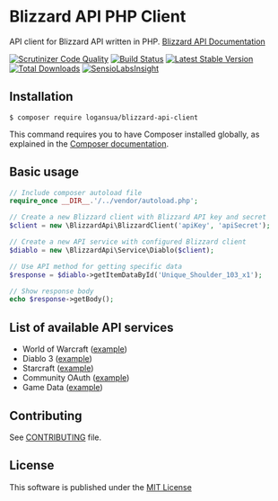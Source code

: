 # Blizzard API PHP Client
API client for Blizzard API written in PHP. [Blizzard API Documentation](https://dev.battle.net/io-docs)

[![Scrutinizer Code Quality](https://scrutinizer-ci.com/g/LogansUA/blizzard-api-php-client/badges/quality-score.png?b=master)](https://scrutinizer-ci.com/g/LogansUA/blizzard-api-php-client/?branch=master)
[![Build Status](https://scrutinizer-ci.com/g/LogansUA/blizzard-api-php-client/badges/build.png?b=master)](https://scrutinizer-ci.com/g/LogansUA/blizzard-api-php-client/build-status/master)
[![Latest Stable Version](https://poser.pugx.org/logansua/blizzard-api-client/v/stable)](https://packagist.org/packages/logansua/blizzard-api-client)
[![Total Downloads](https://poser.pugx.org/logansua/blizzard-api-client/downloads)](https://packagist.org/packages/logansua/blizzard-api-client)
[![SensioLabsInsight](https://insight.sensiolabs.com/projects/b103523d-7f46-4c74-94f9-cf41462b298a/mini.png)](https://insight.sensiolabs.com/projects/b103523d-7f46-4c74-94f9-cf41462b298a)

## Installation
```
$ composer require logansua/blizzard-api-client
```
This command requires you to have Composer installed globally, as explained
in the [Composer documentation](https://getcomposer.org/doc/00-intro.md).

## Basic usage
```PHP
// Include composer autoload file
require_once __DIR__.'/../vendor/autoload.php';

// Create a new Blizzard client with Blizzard API key and secret
$client = new \BlizzardApi\BlizzardClient('apiKey', 'apiSecret');

// Create a new API service with configured Blizzard client
$diablo = new \BlizzardApi\Service\Diablo($client);

// Use API method for getting specific data
$response = $diablo->getItemDataById('Unique_Shoulder_103_x1');

// Show response body
echo $response->getBody();
```

## List of available API services
* World of Warcraft ([example](docs/examples/WorldOfWarcraftExample.php))
* Diablo 3 ([example](docs/examples/DiabloExample.php))
* Starcraft ([example](docs/examples/StarcraftExample.php))
* Community OAuth ([example](docs/examples/CommunityOAuthExample.php))
* Game Data ([example](docs/examples/GameDataExample.php))

## Contributing

See [CONTRIBUTING](.github/CONTRIBUTING.md) file.

## License
This software is published under the [MIT License](LICENSE)
